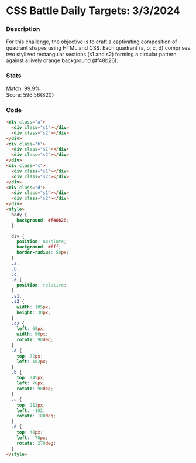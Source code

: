 # CSS Battle Daily Targets: 3/3/2024

### Description

For this challenge, the objective is to craft a captivating composition of quadrant shapes using HTML and CSS. Each quadrant (a, b, c, d) comprises two stylized rectangular sections (s1 and s2) forming a circular pattern against a lively orange background (#f48b26).

### Stats
Match: 99.9%  
Score: 596.56{820}

### Code

```html
<div class="a">
  <div class="s1"></div>
  <div class="s2"></div>
</div>
<div class="b">
  <div class="s1"></div>
  <div class="s2"></div>
</div>
<div class="c">
  <div class="s1"></div>
  <div class="s2"></div>
</div>
<div class="d">
  <div class="s1"></div>
  <div class="s2"></div>
</div>
<style>
  body {
    background: #f48b26;
  }

  div {
    position: absolute;
    background: #fff;
    border-radius: 50px;
  }
  .a,
  .b,
  .c,
  .d {
    position: relative;
  }
  .s1,
  .s2 {
    width: 105px;
    height: 30px;
  }
  .s2 {
    left: 60px;
    width: 90px;
    rotate: 90deg;
  }
  .a {
    top: 72px;
    left: 102px;
  }
  .b {
    top: 245px;
    left: 70px;
    rotate: 90deg;
  }
  .c {
    top: 212px;
    left: -102;
    rotate: 180deg;
  }
  .d {
    top: 40px;
    left: -70px;
    rotate: 270deg;
  }
</style>
```
